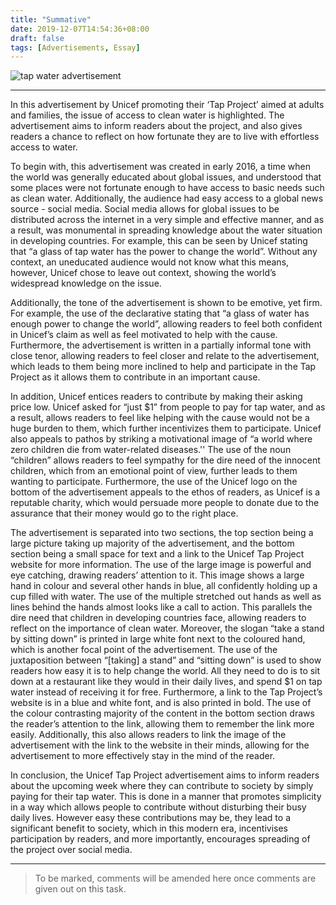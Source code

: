```yaml
---
title: "Summative"
date: 2019-12-07T14:54:36+08:00
draft: false
tags: [Advertisements, Essay]
---
```


![tap water advertisement](https://i.imgur.com/WLiGZiw.jpg)

---

In this advertisement by Unicef promoting their ‘Tap Project’ aimed at adults and families, the issue of access to clean water is highlighted. The advertisement aims to inform readers about the project, and also gives readers a chance to reflect on how fortunate they are to live with effortless access to water.

To begin with, this advertisement was created in early 2016, a time when the world was generally educated about global issues, and understood that some places were not fortunate enough to have access to basic needs such as clean water. Additionally, the audience had easy access to a global news source - social media. Social media allows for global issues to be distributed across the internet in a very simple and effective manner, and as a result, was monumental in spreading knowledge about the water situation in developing countries. For example, this can be seen by Unicef stating that “a glass of tap water has the power to change the world”. Without any context, an uneducated audience would not know what this means, however, Unicef chose to leave out context, showing the world’s widespread knowledge on the issue. 

Additionally, the tone of the advertisement is shown to be emotive, yet firm. For example, the use of the declarative stating that “a glass of water has enough power to change the world”, allowing readers to feel both confident in Unicef’s claim as well as feel motivated to help with the cause. Furthermore, the advertisement is written in a partially informal tone with close tenor, allowing readers to feel closer and relate to the advertisement, which leads to them being more inclined to help and participate in the Tap Project as it allows them to contribute in an important cause.

In addition, Unicef entices readers to contribute by making their asking price low. Unicef asked for “just $1” from people to pay for tap water, and as a result, allows readers to feel like helping with the cause would not be a huge burden to them, which further incentivizes them to participate. Unicef also appeals to pathos by striking a motivational image of “a world where zero children die from water-related diseases.'' The use of the noun “children” allows readers to feel sympathy for the dire need of the innocent children, which from an emotional point of view, further leads to them wanting to participate. Furthermore, the use of the Unicef logo on the bottom of the advertisement appeals to the ethos of readers, as Unicef is a reputable charity, which would persuade more people to donate due to the assurance that their money would go to the right place.

The advertisement is separated into two sections, the top section being a large picture taking up majority of the advertisement, and the bottom section being a small space for text and a link to the Unicef Tap Project website for more information. The use of the large image is powerful and eye catching, drawing readers’ attention to it. This image shows a large hand in colour and several other hands in blue, all confidently holding up a cup filled with water. The use of the multiple stretched out hands as well as lines behind the hands almost looks like a call to action. This parallels the dire need that children in developing countries face, allowing readers to reflect on the importance of clean water. Moreover, the slogan “take a stand by sitting down” is printed in large white font next to the coloured hand, which is another focal point of the advertisement. The use of the juxtaposition between “[taking] a stand” and “sitting down” is used to show readers how easy it is to help change the world. All they need to do is to sit down at a restaurant like they would in their daily lives, and spend $1 on tap water instead of receiving it for free. Furthermore, a link to the Tap Project’s website is in a blue and white font, and is also printed in bold. The use of the colour contrasting majority of the content in the bottom section draws the reader’s attention to the link, allowing them to remember the link more easily. Additionally, this also allows readers to link the image of the advertisement with the link to the website in their minds, allowing for the advertisement to more effectively stay in the mind of the reader.

In conclusion, the Unicef Tap Project advertisement aims to inform readers about the upcoming week where they can contribute to society by simply paying for their tap water. This is done in a manner that promotes simplicity in a way which allows people to contribute without disturbing their busy daily lives. However easy these contributions may be, they lead to a significant benefit to society, which in this modern era, incentivises participation by readers, and more importantly, encourages spreading of the project over social media.

---

> To be marked, comments will be amended here once comments are given out on this task.